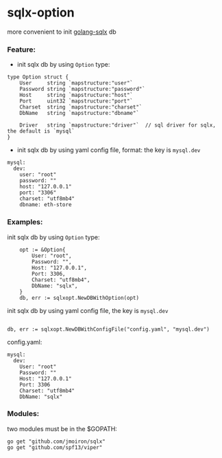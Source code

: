 # sqlx-option
more convenient to init [golang-sqlx](https://github.com/jmoiron/sqlx) db

### Feature:
- init sqlx db by using `Option` type:
```
type Option struct {
	User     string `mapstructure:"user"`
	Password string `mapstructure:"password"`
	Host     string `mapstructure:"host"`
	Port     uint32 `mapstructure:"port"`
	Charset  string `mapstructure:"charset"`
	DbName   string `mapstructure:"dbname"`

	Driver   string `mapstructure:"driver"`  // sql driver for sqlx, the default is `mysql`
}
``` 
- init sqlx db by using yaml config file, format: the key is `mysql.dev`
```
mysql:
  dev:
    user: "root"
    password: ""
    host: "127.0.0.1"
    port: "3306"
    charset: "utf8mb4"
    dbname: eth-store
```

### Examples:
init sqlx db by using `Option` type:
```
    opt := &Option{
        User: "root",
        Password: "",
        Host: "127.0.0.1",
        Port: 3306,
        Charset: "utf8mb4",
        DbName: "sqlx",
    }
    db, err := sqlxopt.NewDBWithOption(opt)
```

init sqlx db by using yaml config file, the key is `mysql.dev`
```
 
db, err := sqlxopt.NewDBWithConfigFile("config.yaml", "mysql.dev")

```
config.yaml:
```
mysql:
  dev:
    User: "root"
    Password: ""
    Host: "127.0.0.1"
    Port: 3306
    Charset: "utf8mb4"
    DbName: "sqlx"
```

### Modules:
two modules must be in the $GOPATH:
```
go get "github.com/jmoiron/sqlx"
go get "github.com/spf13/viper"
```
